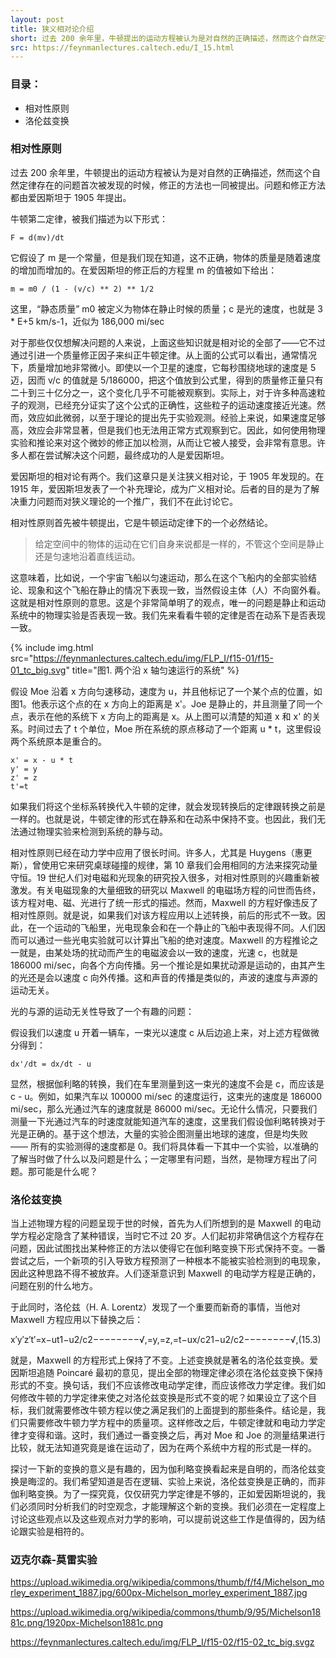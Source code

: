 ```yaml
---
layout: post
title: 狭义相对论介绍
short: 过去 200 余年里，牛顿提出的运动方程被认为是对自然的正确描述，然而这个自然定律存在的问题首次被发现的时候，修正的方法也一同被提出。问题和修正方法都由爱因斯坦于 1905 年提出
src: https://feynmanlectures.caltech.edu/I_15.html
---
```


### 目录：

- 相对性原则
- 洛伦兹变换

### 相对性原则

过去 200 余年里，牛顿提出的运动方程被认为是对自然的正确描述，然而这个自然定律存在的问题首次被发现的时候，修正的方法也一同被提出。问题和修正方法都由爱因斯坦于 1905 年提出。

牛顿第二定律，被我们描述为以下形式：

```
F = d(mv)/dt
```

它假设了 m 是一个常量，但是我们现在知道，这不正确，物体的质量是随着速度的增加而增加的。在爱因斯坦的修正后的方程里 m 的值被如下给出：

```
m = m0 / (1 - (v/c) ** 2) ** 1/2
```

这里，“静态质量” m0 被定义为物体在静止时候的质量；c 是光的速度，也就是 3 * E+5 km/s-1，近似为 186,000 mi/sec

对于那些仅仅想解决问题的人来说，上面这些知识就是相对论的全部了——它不过通过引进一个质量修正因子来纠正牛顿定律。从上面的公式可以看出，通常情况下，质量增加地非常微小。即使以一个卫星的速度，它每秒围绕地球的速度是 5 迈，因而 v/c 的值就是 5/186000，把这个值放到公式里，得到的质量修正量只有二十到三十亿分之一，这个变化几乎不可能被观察到。实际上，对于许多种高速粒子的观测，已经充分证实了这个公式的正确性，这些粒子的运动速度接近光速。然而，效应如此微弱，以至于理论的提出先于实验观测。经验上来说，如果速度足够高，效应会非常显著，但是我们也无法用正常方式观察到它。因此，如何使用物理实验和推论来对这个微妙的修正加以检测，从而让它被人接受，会非常有意思。许多人都在尝试解决这个问题，最终成功的人是爱因斯坦。

爱因斯坦的相对论有两个。我们这章只是关注狭义相对论，于 1905 年发现的。在 1915 年，爱因斯坦发表了一个补充理论，成为广义相对论。后者的目的是为了解决重力问题而对狭义理论的一个推广，我们不在此讨论它。

相对性原则首先被牛顿提出，它是牛顿运动定律下的一个必然结论。

<blockquote>
  给定空间中的物体的运动在它们自身来说都是一样的，不管这个空间是静止还是匀速地沿着直线运动。
</blockquote>

这意味着，比如说，一个宇宙飞船以匀速运动，那么在这个飞船内的全部实验结论、现象和这个飞船在静止的情况下表现一致，当然假设主体（人）不向窗外看。这就是相对性原则的意思。这是个非常简单明了的观点，唯一的问题是静止和运动系统中的物理实验是否表现一致。我们先来看看牛顿的定律是否在动系下是否表现一致。

{% include img.html src="https://feynmanlectures.caltech.edu/img/FLP_I/f15-01/f15-01_tc_big.svg" title="图1. 两个沿 x 轴匀速运行的系统" %}

假设 Moe 沿着 x 方向匀速移动，速度为 u，并且他标记了一个某个点的位置，如图1。他表示这个点的在 x 方向上的距离是 x'。Joe 是静止的，并且测量了同一个点，表示在他的系统下 x 方向上的距离是 x。从上图可以清楚的知道 x 和 x' 的关系。时间过去了 t 个单位，Moe 所在系统的原点移动了一个距离 u * t，这里假设两个系统原本是重合的。

```
x' = x - u * t
y' = y
z' = z
t'=t
```

如果我们将这个坐标系转换代入牛顿的定律，就会发现转换后的定律跟转换之前是一样的。也就是说，牛顿定律的形式在静系和在动系中保持不变。也因此，我们无法通过物理实验来检测到系统的静与动。

相对性原则已经在动力学中应用了很长时间。许多人，尤其是 Huygens（惠更斯），曾使用它来研究桌球碰撞的规律，第 10 章我们会用相同的方法来探究动量守恒。19 世纪人们对电磁和光现象的研究投入很多，对相对性原则的兴趣重新被激发。有关电磁现象的大量细致的研究以 Maxwell 的电磁场方程的问世而告终，该方程对电、磁、光进行了统一形式的描述。然而，Maxwell 的方程好像违反了相对性原则。就是说，如果我们对该方程应用以上述转换，前后的形式不一致。因此，在一个运动的飞船里，光电现象会和在一个静止的飞船中表现得不同。人们因而可以通过一些光电实验就可以计算出飞船的绝对速度。Maxwell 的方程推论之一就是，由某处场的扰动而产生的电磁波会以一致的速度，光速 c，也就是 186000 mi/sec，向各个方向传播。另一个推论是如果扰动源是运动的，由其产生的光还是会以速度 c 向外传播。这和声音的传播是类似的，声波的速度与声源的运动无关。

光的与源的运动无关性导致了一个有趣的问题：

假设我们以速度 u 开着一辆车，一束光以速度 c 从后边追上来，对上述方程做微分得到：

```
dx'/dt = dx/dt - u
```

显然，根据伽利略的转换，我们在车里测量到这一束光的速度不会是 c，而应该是 c - u。例如，如果汽车以 100000 mi/sec 的速度运行，这束光的速度是 186000 mi/sec，那么光通过汽车的速度就是 86000 mi/sec。无论什么情况，只要我们测量一下光通过汽车的时速度就能知道汽车的速度，这里我们假设伽利略转换对于光是正确的。基于这个想法，大量的实验企图测量出地球的速度，但是均失败 —— 所有的实验测得的速度都是 0。我们将具体看一下其中一个实验，以准确的了解当时做了什么以及问题是什么；一定哪里有问题，当然，是物理方程出了问题。那可能是什么呢？

### 洛伦兹变换

当上述物理方程的问题呈现于世的时候，首先为人们所想到的是 Maxwell 的电动学方程必定隐含了某种错误，当时它不过 20 岁。人们起初非常确信这个方程存在问题，因此试图找出某种修正的方法以使得它在伽利略变换下形式保持不变。一番尝试之后，一个新项的引入导致方程预测了一种根本不能被实验检测到的电现象，因此这种思路不得不被放弃。人们逐渐意识到 Maxwell 的电动学方程是正确的，问题在别的什么地方。

于此同时，洛伦兹（H. A. Lorentz）发现了一个重要而新奇的事情，当他对 Maxwell 方程应用以下替换之后：

x′y′z′t′=x−ut1−u2/c2−−−−−−−−√,=y,=z,=t−ux/c21−u2/c2−−−−−−−−√,(15.3)

就是，Maxwell 的方程形式上保持了不变。上述变换就是著名的洛伦兹变换。爱因斯坦追随 Poincaré 最初的意见，提出全部的物理定律必须在洛伦兹变换下保持形式的不变。换句话，我们不应该修改电动学定律，而应该修改力学定律。我们如何修改牛顿的力学定律来使之对洛伦兹变换是形式不变的呢？如果设立了这个目标，我们就需要修改牛顿方程以使之满足我们的上面提到的那些条件。结论是，我们只需要修改牛顿力学方程中的质量项。这样修改之后，牛顿定律就和电动力学定律才变得和谐。这时，我们通过一番变换之后，再对 Moe 和 Joe 的测量结果进行比较，就无法知道究竟是谁在运动了，因为在两个系统中方程的形式是一样的。

探讨一下新的变换的意义是有趣的，因为伽利略变换看起来是自明的，而洛伦兹变换是晦涩的。我们希望知道是否在逻辑、实验上来说，洛伦兹变换是正确的，而非伽利略变换。为了一探究竟，仅仅研究力学定律是不够的，正如爱因斯坦说的，我们必须同时分析我们的时空观念，才能理解这个新的变换。我们必须在一定程度上讨论这些观点以及这些观点对力学的影响，可以提前说这些工作是值得的，因为结论跟实验是相符的。

### 迈克尔森-莫雷实验

https://upload.wikimedia.org/wikipedia/commons/thumb/f/f4/Michelson_morley_experiment_1887.jpg/600px-Michelson_morley_experiment_1887.jpg

https://upload.wikimedia.org/wikipedia/commons/thumb/9/95/Michelson1881c.png/1920px-Michelson1881c.png

https://feynmanlectures.caltech.edu/img/FLP_I/f15-02/f15-02_tc_big.svgz
